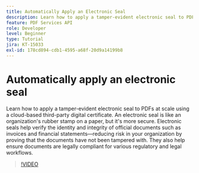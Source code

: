 ```yaml
---
title: Automatically Apply an Electronic Seal
description: Learn how to apply a tamper-evident electronic seal to PDFs at scale
feature: PDF Services API
role: Developer
level: Beginner
type: Tutorial
jira: KT-15033
exl-id: 178cd894-cdb1-4595-a68f-20d9a14199b8
---
```

# Automatically apply an electronic seal

Learn how to apply a tamper-evident electronic seal to PDFs at scale using a cloud-based third-party digital certificate. An electronic seal is like an organization's rubber stamp on a paper, but it's more secure. Electronic seals help verify the identity and integrity of official documents such as invoices and financial statements—reducing risk in your organization by proving that the documents have not been tampered with. They also help ensure documents are legally compliant for various regulatory and legal workflows.

>[!VIDEO](https://video.tv.adobe.com/v/3428346?hidetitle=true)
